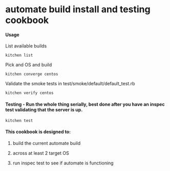 # automate build install and testing cookbook

#### Usage

List available builds

`kitchen list`

Pick and OS and build

`kitchen converge centos`

Validate the smoke tests in test/smoke/default/default_test.rb

`kitchen verify centos`

#### Testing - Run the whole thing serially, best done after you have an inspec test validating that the server is up.

`kitchen test`

#### This cookbook is designed to:

1) build the current automate build

2) across at least 2 target OS

3) run inspec test to see if automate is functioning
